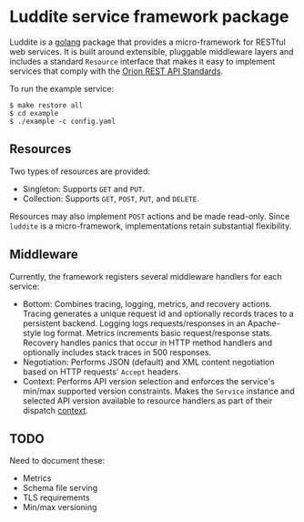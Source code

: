 # Luddite service framework package

Luddite is a [golang][golang] package that provides a micro-framework
for RESTful web services.  It is built around extensible, pluggable
middleware layers and includes a standard `Resource` interface that
makes it easy to implement services that comply with the
[Orion REST API Standards][apistds].

[golang]: http://golang.org/
[apistds]: https://github.com/SpirentOrion/orion-docs/blob/master/api/api-standards.md

To run the example service:

    $ make restore all
    $ cd example
    $ ./example -c config.yaml

## Resources

Two types of resources are provided:

* Singleton: Supports `GET` and `PUT`.
* Collection: Supports `GET`, `POST`, `PUT`, and `DELETE`.

Resources may also implement `POST` actions and be made read-only.
Since `luddite` is a micro-framework, implementations retain
substantial flexibility.

## Middleware

Currently, the framework registers several middleware handlers for
each service:

* Bottom: Combines tracing, logging, metrics, and recovery
  actions. Tracing generates a unique request id and optionally
  records traces to a persistent backend.  Logging logs
  requests/responses in an Apache-style log format.  Metrics
  increments basic request/response stats.  Recovery handles panics
  that occur in HTTP method handlers and optionally includes stack
  traces in 500 responses.
* Negotiation: Performs JSON (default) and XML content negotiation
  based on HTTP requests' `Accept` headers.
* Context: Performs API version selection and enforces the service's
  min/max supported version constraints.  Makes the `Service` instance
  and selected API version available to resource handlers as part of
  their dispatch [context][context].

[context]: http://blog.golang.org/context

## TODO

Need to document these:
* Metrics
* Schema file serving
* TLS requirements
* Min/max versioning
